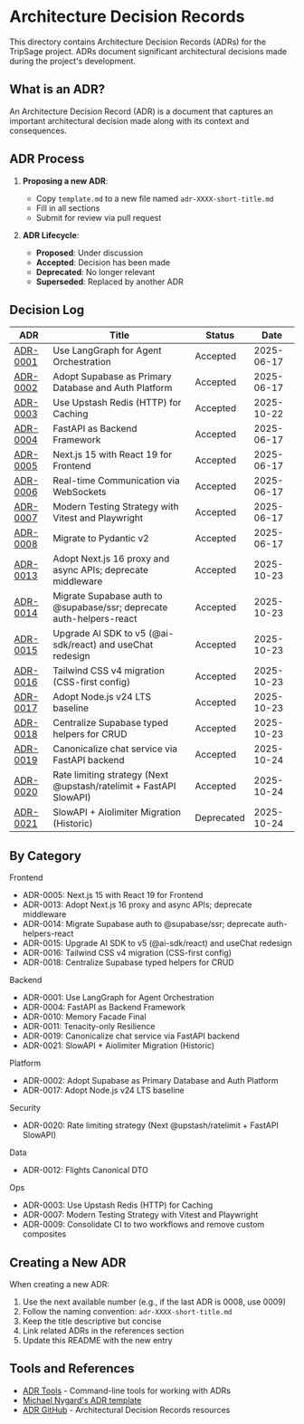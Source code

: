 # Architecture Decision Records

This directory contains Architecture Decision Records (ADRs) for the TripSage project. ADRs document significant architectural decisions made during the project's development.

## What is an ADR?

An Architecture Decision Record (ADR) is a document that captures an important architectural decision made along with its context and consequences.

## ADR Process

1. **Proposing a new ADR**:
   - Copy `template.md` to a new file named `adr-XXXX-short-title.md`
   - Fill in all sections
   - Submit for review via pull request

2. **ADR Lifecycle**:
   - **Proposed**: Under discussion
   - **Accepted**: Decision has been made
   - **Deprecated**: No longer relevant
   - **Superseded**: Replaced by another ADR

## Decision Log

| ADR | Title | Status | Date |
|-----|-------|--------|------|
| [ADR-0001](adr-0001-langgraph-orchestration.md) | Use LangGraph for Agent Orchestration | Accepted | 2025-06-17 |
| [ADR-0002](adr-0002-supabase-platform.md) | Adopt Supabase as Primary Database and Auth Platform | Accepted | 2025-06-17 |
| [ADR-0003](adr-0003-upstash-redis.md) | Use Upstash Redis (HTTP) for Caching | Accepted | 2025-10-22 |
| [ADR-0004](adr-0004-fastapi-backend.md) | FastAPI as Backend Framework | Accepted | 2025-06-17 |
| [ADR-0005](adr-0005-nextjs-react19.md) | Next.js 15 with React 19 for Frontend | Accepted | 2025-06-17 |
| [ADR-0006](adr-0006-websocket-architecture.md) | Real-time Communication via WebSockets | Accepted | 2025-06-17 |
| [ADR-0007](adr-0007-testing-strategy.md) | Modern Testing Strategy with Vitest and Playwright | Accepted | 2025-06-17 |
| [ADR-0008](adr-0008-pydantic-v2-migration.md) | Migrate to Pydantic v2 | Accepted | 2025-06-17 |
| [ADR-0013](adr-0013-adopt-next-js-16-proxy-and-async-apis-deprecate-middleware.md) | Adopt Next.js 16 proxy and async APIs; deprecate middleware | Accepted | 2025-10-23 |
| [ADR-0014](adr-0014-migrate-supabase-auth-to-supabase-ssr-and-deprecate-auth-helpers-react.md) | Migrate Supabase auth to @supabase/ssr; deprecate auth-helpers-react | Accepted | 2025-10-23 |
| [ADR-0015](adr-0015-upgrade-ai-sdk-to-v5-ai-sdk-react-and-usechat-redesign.md) | Upgrade AI SDK to v5 (@ai-sdk/react) and useChat redesign | Accepted | 2025-10-23 |
| [ADR-0016](adr-0016-tailwind-css-v4-migration-css-first-config.md) | Tailwind CSS v4 migration (CSS-first config) | Accepted | 2025-10-23 |
| [ADR-0017](adr-0017-adopt-node-js-v24-lts-baseline.md) | Adopt Node.js v24 LTS baseline | Accepted | 2025-10-23 |
| [ADR-0018](adr-0018-centralize-supabase-typed-helpers-for-crud.md) | Centralize Supabase typed helpers for CRUD | Accepted | 2025-10-23 |
| [ADR-0019](adr-0019-canonicalize-chat-service-fastapi.md) | Canonicalize chat service via FastAPI backend | Accepted | 2025-10-24 |
| [ADR-0020](adr-0020-rate-limiting-strategy.md) | Rate limiting strategy (Next @upstash/ratelimit + FastAPI SlowAPI) | Accepted | 2025-10-24 |
| [ADR-0021](adr-0021-slowapi-aiolimiter-migration-historic.md) | SlowAPI + Aiolimiter Migration (Historic) | Deprecated | 2025-10-24 |

## By Category

Frontend
- ADR-0005: Next.js 15 with React 19 for Frontend
- ADR-0013: Adopt Next.js 16 proxy and async APIs; deprecate middleware
- ADR-0014: Migrate Supabase auth to @supabase/ssr; deprecate auth-helpers-react
- ADR-0015: Upgrade AI SDK to v5 (@ai-sdk/react) and useChat redesign
- ADR-0016: Tailwind CSS v4 migration (CSS-first config)
- ADR-0018: Centralize Supabase typed helpers for CRUD

Backend
- ADR-0001: Use LangGraph for Agent Orchestration
- ADR-0004: FastAPI as Backend Framework
- ADR-0010: Memory Facade Final
- ADR-0011: Tenacity-only Resilience
- ADR-0019: Canonicalize chat service via FastAPI backend
- ADR-0021: SlowAPI + Aiolimiter Migration (Historic)

Platform
- ADR-0002: Adopt Supabase as Primary Database and Auth Platform
- ADR-0017: Adopt Node.js v24 LTS baseline

Security
- ADR-0020: Rate limiting strategy (Next @upstash/ratelimit + FastAPI SlowAPI)

Data
- ADR-0012: Flights Canonical DTO

Ops
- ADR-0003: Use Upstash Redis (HTTP) for Caching
- ADR-0007: Modern Testing Strategy with Vitest and Playwright
- ADR-0009: Consolidate CI to two workflows and remove custom composites

## Creating a New ADR

When creating a new ADR:

1. Use the next available number (e.g., if the last ADR is 0008, use 0009)
2. Follow the naming convention: `adr-XXXX-short-title.md`
3. Keep the title descriptive but concise
4. Link related ADRs in the references section
5. Update this README with the new entry

## Tools and References

- [ADR Tools](https://github.com/npryce/adr-tools) - Command-line tools for working with ADRs
- [Michael Nygard's ADR template](https://github.com/joelparkerhenderson/architecture-decision-record/blob/main/templates/decision-record-template-by-michael-nygard/index.md)
- [ADR GitHub](https://adr.github.io/) - Architectural Decision Records resources
